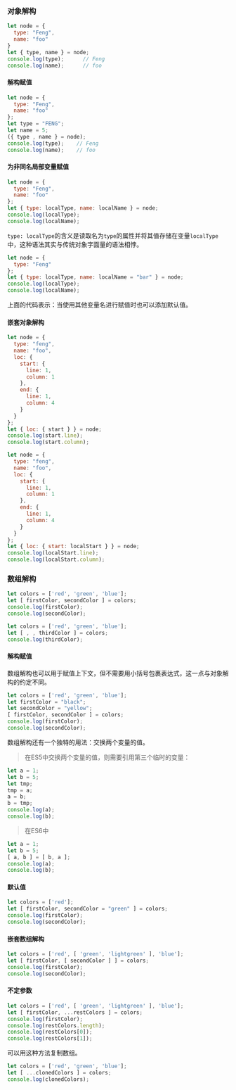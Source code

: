 ### 对象解构

```js
let node = {
  type: "Feng",
  name: "foo"
}
let { type, name } = node;
console.log(type);      // Feng
console.log(name);      // foo 
```

#### 解构赋值

```js
let node = {
  type: "Feng",
  name: "foo"
};
let type = "FENG";
let name = 5;
({ type , name } = node);
console.log(type);    // Feng
console.log(name);    // foo
```

#### 为非同名局部变量赋值

```js
let node = {
  type: "Feng",
  name: "foo"
};
let { type: localType, name: localName } = node;
console.log(localType);
console.log(localName);
```

`type: localType`的含义是读取名为`type`的属性并将其值存储在变量`localType`中，这种语法其实与传统对象字面量的语法相悖。

```js
let node = {
  type: "Feng"
};
let { type: localType, name: localName = "bar" } = node;
console.log(localType);
console.log(localName);
```

上面的代码表示：当使用其他变量名进行赋值时也可以添加默认值。

#### 嵌套对象解构

```js
let node = {
  type: "feng",
  name: "foo",
  loc: {
    start: {
      line: 1,
      column: 1
    },
    end: {
      line: 1,
      column: 4
    }
  }
};
let { loc: { start } } = node;
console.log(start.line);
console.log(start.column);
```

```js
let node = {
  type: "feng",
  name: "foo",
  loc: {
    start: {
      line: 1,
      column: 1
    },
    end: {
      line: 1,
      column: 4
    }
  }
};
let { loc: { start: localStart } } = node;
console.log(localStart.line);
console.log(localStart.column);
```

### 数组解构

```js
let colors = ['red', 'green', 'blue'];
let [ firstColor, secondColor ] = colors;
console.log(firstColor);
console.log(secondColor);
```

```js
let colors = ['red', 'green', 'blue'];
let [ , , thirdColor ] = colors;
console.log(thirdColor);
```

#### 解构赋值

数组解构也可以用于赋值上下文，但不需要用小括号包裹表达式，这一点与对象解构的约定不同。

```js
let colors = ['red', 'green', 'blue'];
let firstColor = "black";
let secondColor = "yellow";
[ firstColor, secondColor ] = colors;
console.log(firstColor);
console.log(secondColor);
```

数组解构还有一个独特的用法：交换两个变量的值。

> 在ES5中交换两个变量的值，则需要引用第三个临时的变量：

```js
let a = 1;
let b = 5;
let tmp;
tmp = a;
a = b;
b = tmp;
console.log(a);
console.log(b);
```

> 在ES6中

```js
let a = 1;
let b = 5;
[ a, b ] = [ b, a ];
console.log(a);
console.log(b);
```

#### 默认值

```js
let colors = ['red'];
let [ firstColor, secondColor = "green" ] = colors;
console.log(firstColor);
console.log(secondColor);
```

#### 嵌套数组解构

```js
let colors = ['red', [ 'green', 'lightgreen' ], 'blue'];
let [ firstColor, [ secondColor ] ] = colors;
console.log(firstColor);
console.log(secondColor);
```

#### 不定参数

```js
let colors = ['red', [ 'green', 'lightgreen' ], 'blue'];
let [ firstColor, ...restColors ] = colors;
console.log(firstColor);
console.log(restColors.length);
console.log(restColors[0]);
console.log(restColors[1]);
```

可以用这种方法复制数组。

```js
let colors = ['red', 'green', 'blue'];
let [ ...clonedColors ] = colors;
console.log(clonedColors);
```